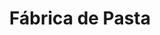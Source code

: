 ---
title: "Fábrica de Pasta"
url: /ciudad-autonoma-de-buenos-aires/fabrica-de-pasta/
shop: Allgemein
---